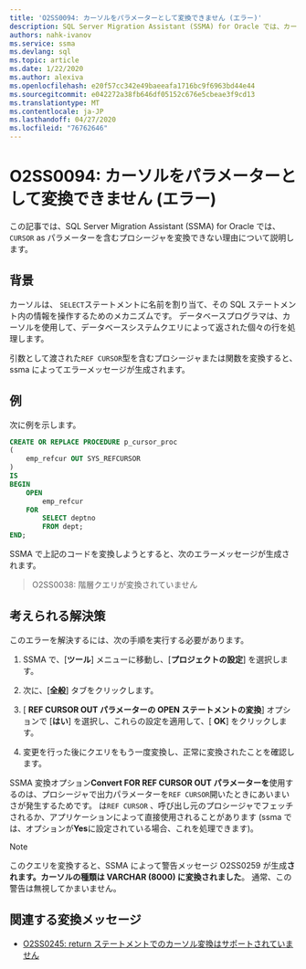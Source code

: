 ```yaml
---
title: 'O2SS0094: カーソルをパラメーターとして変換できません (エラー)'
description: SQL Server Migration Assistant (SSMA) for Oracle では、カーソルを含むプロシージャをパラメーターとして変換できない理由について説明します。
authors: nahk-ivanov
ms.service: ssma
ms.devlang: sql
ms.topic: article
ms.date: 1/22/2020
ms.author: alexiva
ms.openlocfilehash: e20f57cc342e49baeeafa1716bc9f6963bd44e44
ms.sourcegitcommit: e042272a38fb646df05152c676e5cbeae3f9cd13
ms.translationtype: MT
ms.contentlocale: ja-JP
ms.lasthandoff: 04/27/2020
ms.locfileid: "76762646"
---
```

# <a name="o2ss0094-unable-to-convert-cursor-as-parameter-error"></a>O2SS0094: カーソルをパラメーターとして変換できません (エラー)

この記事では、SQL Server Migration Assistant (SSMA) for Oracle では、 `CURSOR` as パラメーターを含むプロシージャを変換できない理由について説明します。

## <a name="background"></a>背景

カーソルは、 `SELECT`ステートメントに名前を割り当て、その SQL ステートメント内の情報を操作するためのメカニズムです。 データベースプログラマは、カーソルを使用して、データベースシステムクエリによって返された個々の行を処理します。

引数として渡された`REF CURSOR`型を含むプロシージャまたは関数を変換すると、ssma によってエラーメッセージが生成されます。

## <a name="example"></a>例

次に例を示します。

```sql
CREATE OR REPLACE PROCEDURE p_cursor_proc
(
    emp_refcur OUT SYS_REFCURSOR
)
IS
BEGIN
    OPEN
        emp_refcur
    FOR
        SELECT deptno
        FROM dept;
END;
```

SSMA で上記のコードを変換しようとすると、次のエラーメッセージが生成されます。

> O2SS0038: 階層クエリが変換されていません

## <a name="possible-remedies"></a>考えられる解決策

このエラーを解決するには、次の手順を実行する必要があります。

1. SSMA で、[**ツール**] メニューに移動し、[**プロジェクトの設定**] を選択します。

2. 次に、[**全般**] タブをクリックします。

3. [ **REF CURSOR OUT パラメーターの OPEN ステートメントの変換**] オプションで [**はい**] を選択し、これらの設定を適用して、[ **OK**] をクリックします。

4. 変更を行った後にクエリをもう一度変換し、正常に変換されたことを確認します。

SSMA 変換オプション**Convert FOR REF CURSOR OUT パラメーターを**使用するのは、プロシージャで出力パラメーターを`REF CURSOR`開いたときにあいまいさが発生するためです。 は`REF CURSOR` 、呼び出し元のプロシージャでフェッチされるか、アプリケーションによって直接使用されることがあります (ssma では、オプションが**Yes**に設定されている場合、これを処理できます)。

> [!NOTE]
> このクエリを変換すると、SSMA によって警告メッセージ O2SS0259 が生成**されます。カーソルの種類は VARCHAR (8000) に変換されました**。 通常、この警告は無視してかまいません。

## <a name="related-conversion-messages"></a>関連する変換メッセージ

* [O2SS0245: return ステートメントでのカーソル変換はサポートされていません](o2ss0245.md)
